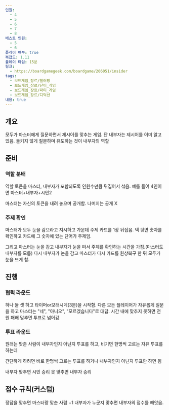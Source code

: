 ```yaml
---
인원:
  - 4
  - 5
  - 6
  - 7
  - 8
베스트 인원:
  - 5
  - 6
플레이 여부: true
복잡도: 1.11
플레이 타임: 15분
링크:
  - https://boardgamegeek.com/boardgame/206051/insider
tags:
  - 보드게임_장르/블러핑
  - 보드게임_장르/단어_게임
  - 보드게임_장르/파티_게임
  - 보드게임_장르/디덕션
내용: true
---
```

## 개요
모두가 마스터에게 질문하면서 제시어를 맞추는 게임.
단 내부자는 제시어를 이미 알고 있음.
들키지 않게 질문하며 유도하는 것이 내부자의 역할
## 준비
### 역할 분배
역할 토큰을 마스터, 내부자가 포함되도록 인원수만큼 뒤집어서 섞음.
예를 들어 4인이면 마스터+내부자+시민2

마스터는 자신의 토큰을 내려 놓으며 공개함.
나머지는 공개 X
### 주제 확인
마스터가 모두 눈을 감으라고 지시하고 가운데 주제 카드를 1장 뒤집음.
덱 뒷면 숫자를 확인하고 카드에 그 숫자에 있는 단어가 주제임.

그리고 마스터는 눈을 감고 내부자가 눈을 떠서 주제를 확인하는 시간을 가짐.(마스터도 내부자를 모름)
다시 내부자가 눈을 감고 마스터가 다시 카드를 원상복구 한 뒤
모두가 눈을 뜨게 함.
## 진행
### 협력 라운드
하나 둘 셋 하고 타이머or모래시계(3분)을 시작함.
다른 모든 플레이어가 자유롭게 질문을 하고
마스터는 "네", "아니오", "모르겠습니다"로 대답.
시간 내에 맞추지 못하면 전원 패배
맞추면 투표로 넘어감
### 투표 라운드
원래는 맞춘 사람이 내부자인지 아닌지 투표를 하고,
비기면 한명씩 고르는 자유 투표를 하는데

간단하게 하려면 바로 한명씩 고르는 투표를 하거나
내부자인지 아닌지 투표만 하면 됨

내부자 맞추면 시민 승리
못 맞추면 내부자 승리
## 점수 규칙(커스텀)
정답을 맞추면 마스터랑 맞춘 사람 +1
내부자가 누군지 맞추면 내부자의 점수를 빼앗음.